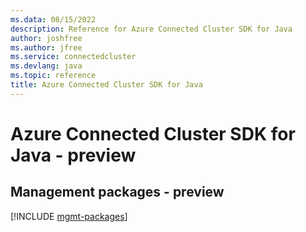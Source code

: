 ```yaml
---
ms.data: 08/15/2022
description: Reference for Azure Connected Cluster SDK for Java
author: joshfree
ms.author: jfree
ms.service: connectedcluster
ms.devlang: java
ms.topic: reference
title: Azure Connected Cluster SDK for Java
---
```

# Azure Connected Cluster SDK for Java - preview

## Management packages - preview
[!INCLUDE [mgmt-packages](connected-cluster-mgmt-index.md)]